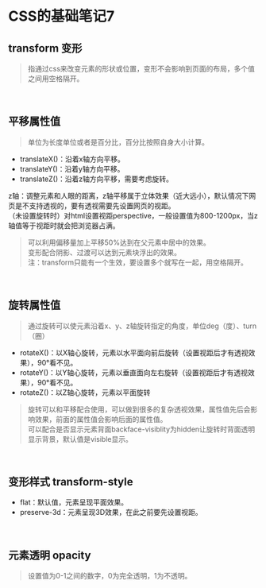 # CSS的基础笔记7
transform 变形
---
> 指通过css来改变元素的形状或位置，变形不会影响到页面的布局，多个值之间用空格隔开。
<br/>

平移属性值
------
> 单位为长度单位或者是百分比，百分比按照自身大小计算。
- translateX()：沿着x轴方向平移。
- translateY()：沿着y轴方向平移。
- translateZ()：沿着z轴方向平移，需要考虑旋转。<br/>

z轴：调整元素和人眼的距离，z轴平移属于立体效果（近大远小），默认情况下网页是不支持透视的，要有透视需要先设置网页的视距。<br/>
（未设置旋转时）对html设置视距perspective，一般设置值为800-1200px，当z轴值等于视距时就会把浏览器占满。
<br/>
> 可以利用偏移量加上平移50%达到在父元素中居中的效果。<br/>
> 变形配合阴影、过渡可以达到元素块浮出的效果。<br/>
>注：transform只能有一个生效，要设置多个就写在一起，用空格隔开。
 
 <br/>
 
旋转属性值
------
> 通过旋转可以使元素沿着x、y、z轴旋转指定的角度，单位deg（度）、turn（圈）
- rotateX()：以X轴心旋转，元素以水平面向前后旋转（设置视距后才有透视效果），90°看不见。
- rotateY()：以Y轴心旋转，元素以垂直面向左右旋转（设置视距后才有透视效果），90°看不见。
- rotateZ()：以Z轴心旋转，元素以平面旋转
> 旋转可以和平移配合使用，可以做到很多的复杂透视效果，属性值先后会影响效果，前面的属性值会影响后面的属性值。<br/>
> 可以配合是否显示元素背面backface-visiblity为hidden让旋转时背面透明显示背景，默认值是visible显示。

<br/>

变形样式 transform-style
------
- flat：默认值，元素呈现平面效果。
- preserve-3d：元素呈现3D效果，在此之前要先设置视距。


<br/>

元素透明 opacity
---
> 设置值为0-1之间的数字，0为完全透明，1为不透明。
